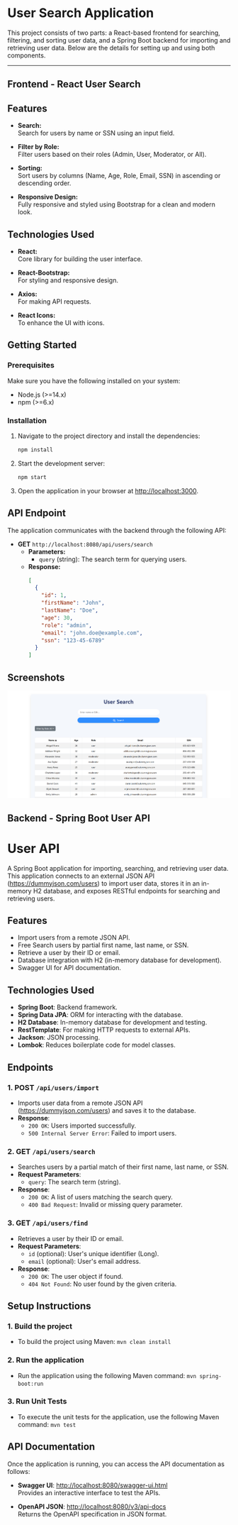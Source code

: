 # User Search Application

This project consists of two parts: a React-based frontend for searching, filtering, and sorting user data, and a Spring Boot backend for importing and retrieving user data. Below are the details for setting up and using both components.

---

## Frontend - React User Search

## Features

- **Search:**  
  Search for users by name or SSN using an input field.

- **Filter by Role:**  
  Filter users based on their roles (Admin, User, Moderator, or All).

- **Sorting:**  
  Sort users by columns (Name, Age, Role, Email, SSN) in ascending or descending order.

- **Responsive Design:**  
  Fully responsive and styled using Bootstrap for a clean and modern look.

## Technologies Used

- **React:**  
  Core library for building the user interface.

- **React-Bootstrap:**  
  For styling and responsive design.

- **Axios:**  
  For making API requests.

- **React Icons:**  
  To enhance the UI with icons.

## Getting Started

### Prerequisites
Make sure you have the following installed on your system:

- Node.js (>=14.x)
- npm (>=6.x)

### Installation

1. Navigate to the project directory and install the dependencies:
    ```bash
    npm install
    ```

2. Start the development server:
    ```bash
    npm start
    ```

3. Open the application in your browser at [http://localhost:3000](http://localhost:3000).

## API Endpoint
The application communicates with the backend through the following API:

- **GET** `http://localhost:8080/api/users/search`
  - **Parameters:**
    - `query` (string): The search term for querying users.
  - **Response:**
    ```json
    [
      {
        "id": 1,
        "firstName": "John",
        "lastName": "Doe",
        "age": 30,
        "role": "admin",
        "email": "john.doe@example.com",
        "ssn": "123-45-6789"
      }
    ]
    ```

## Screenshots

![alt text](./user-search-frontend/image.png)



## Backend - Spring Boot User API

# User API

A Spring Boot application for importing, searching, and retrieving user data. This application connects to an external JSON API (https://dummyjson.com/users) to import user data, stores it in an in-memory H2 database, and exposes RESTful endpoints for searching and retrieving users.

## Features

- Import users from a remote JSON API.
- Free Search users by partial first name, last name, or SSN.
- Retrieve a user by their ID or email.
- Database integration with H2 (in-memory database for development).
- Swagger UI for API documentation.

## Technologies Used

- **Spring Boot**: Backend framework.
- **Spring Data JPA**: ORM for interacting with the database.
- **H2 Database**: In-memory database for development and testing.
- **RestTemplate**: For making HTTP requests to external APIs.
- **Jackson**: JSON processing.
- **Lombok**: Reduces boilerplate code for model classes.

## Endpoints

### 1. **POST `/api/users/import`**
- Imports user data from a remote JSON API (https://dummyjson.com/users) and saves it to the database.
- **Response**:
  - `200 OK`: Users imported successfully.
  - `500 Internal Server Error`: Failed to import users.

### 2. **GET `/api/users/search`**
- Searches users by a partial match of their first name, last name, or SSN.
- **Request Parameters**:
  - `query`: The search term (string).
- **Response**:
  - `200 OK`: A list of users matching the search query.
  - `400 Bad Request`: Invalid or missing query parameter.

### 3. **GET `/api/users/find`**
- Retrieves a user by their ID or email.
- **Request Parameters**:
  - `id` (optional): User's unique identifier (Long).
  - `email` (optional): User's email address.
- **Response**:
  - `200 OK`: The user object if found.
  - `404 Not Found`: No user found by the given criteria.

## Setup Instructions

### 1. Build the project
- To build the project using Maven: `mvn clean install`

### 2. Run the application
- Run the application using the following Maven command: `mvn spring-boot:run`

### 3. Run Unit Tests
- To execute the unit tests for the application, use the following Maven command: `mvn test`

## API Documentation

Once the application is running, you can access the API documentation as follows:

- **Swagger UI**: [http://localhost:8080/swagger-ui.html](http://localhost:8080/swagger-ui.html)  
  Provides an interactive interface to test the APIs.

- **OpenAPI JSON**: [http://localhost:8080/v3/api-docs](http://localhost:8080/v3/api-docs)  
  Returns the OpenAPI specification in JSON format.
